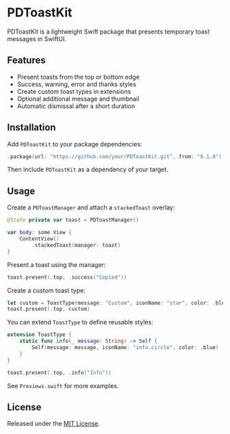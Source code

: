 # PDToastKit

PDToastKit is a lightweight Swift package that presents temporary toast messages in SwiftUI.

## Features

- Present toasts from the top or bottom edge
 - Success, warning, error and thanks styles
 - Create custom toast types in extensions
- Optional additional message and thumbnail
- Automatic dismissal after a short duration

## Installation

Add `PDToastKit` to your package dependencies:

```swift
.package(url: "https://github.com/your/PDToastKit.git", from: "0.1.0")
```

Then include `PDToastKit` as a dependency of your target.

## Usage

Create a `PDToastManager` and attach a `stackedToast` overlay:

```swift
@State private var toast = PDToastManager()

var body: some View {
    ContentView()
        .stackedToast(manager: toast)
}
```

Present a toast using the manager:

```swift
toast.present(.top, .success("Copied"))
```

Create a custom toast type:

```swift
let custom = ToastType(message: "Custom", iconName: "star", color: .blue)
toast.present(.top, custom)
```

You can extend `ToastType` to define reusable styles:

```swift
extension ToastType {
    static func info(_ message: String) -> Self {
        Self(message: message, iconName: "info.circle", color: .blue)
    }
}

toast.present(.top, .info("Info"))
```

See `Previews.swift` for more examples.

## License

Released under the [MIT License](LICENSE).
